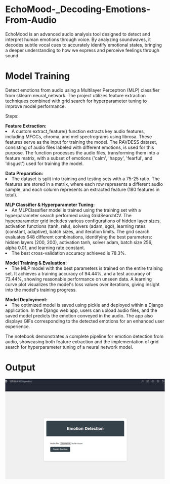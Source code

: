 # EchoMood-_Decoding-Emotions-From-Audio
EchoMood is an advanced audio analysis tool designed to detect and interpret human emotions through voice. By analyzing soundwaves, it decodes subtle vocal cues to accurately identify emotional states, bringing a deeper understanding to how we express and perceive feelings through sound.


# Model Training
Detect emotions from audio using a Multilayer Perceptron (MLP) classifier from sklearn.neural_network. The project utilizes feature extraction techniques combined with grid search for hyperparameter tuning to improve model performance.

Steps:
<dl><b>Feature Extraction:</b>

<li>A custom extract_feature() function extracts key audio features, including MFCCs, chroma, and mel spectrograms using librosa. These features serve as the input for training the model. The RAVDESS dataset, consisting of audio files labeled with different emotions, is used for this purpose.
The function processes the audio files, transforming them into a feature matrix, with a subset of emotions ('calm', 'happy', 'fearful', and 'disgust') used for training the model.</li></dl>
<dl><b>Data Preparation:</b>

<li>The dataset is split into training and testing sets with a 75-25 ratio. The features are stored in a matrix, where each row represents a different audio sample, and each column represents an extracted feature (180 features in total).</li></dl>
<dl><b>MLP Classifier & Hyperparameter Tuning:</b>

<li>An MLPClassifier model is trained using the training set with a hyperparameter search performed using GridSearchCV. The hyperparameter grid includes various configurations of hidden layer sizes, activation functions (tanh, relu), solvers (adam, sgd), learning rates (constant, adaptive), batch sizes, and iteration limits.
The grid search evaluates 648 different combinations, identifying the best parameters: hidden layers (200, 200), activation tanh, solver adam, batch size 256, alpha 0.01, and learning rate constant.</li>
<li>The best cross-validation accuracy achieved is 78.3%.</li></dl>

<dl><b>Model Training & Evaluation:</b>

<li>The MLP model with the best parameters is trained on the entire training set. It achieves a training accuracy of 94.44%, and a test accuracy of 73.44%, showing reasonable performance on unseen data.
A learning curve plot visualizes the model's loss values over iterations, giving insight into the model's training progress.</li></dl>
<dl><b>Model Deployment:</b>

<li>The optimized model is saved using pickle and deployed within a Django application. In the Django web app, users can upload audio files, and the saved model predicts the emotion conveyed in the audio. The app also displays GIFs corresponding to the detected emotions for an enhanced user experience.
</li></dl>
<p>The notebook demonstrates a complete pipeline for emotion detection from audio, showcasing both feature extraction and the implementation of grid search for hyperparameter tuning of a neural network model.</p>


# Output
![](https://github.com/Rashid9226/EchoMood-_Decoding-Emotions-From-Audio/blob/main/imgs/predict.PNG)
